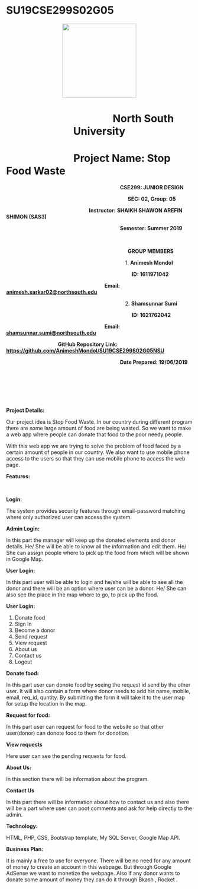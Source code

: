 # SU19CSE299S02G05

<p align="center">
  <img width="200" height="200" src="https://media.licdn.com/dms/image/C560BAQEFJPl7DXD1Dg/company-logo_200_200/0?e=2159024400&v=beta&t=4wzyvb7GBsvMovoet_LGS9uj_Gso_kmfWqCXnqydCDI">
</p>

<h1 style="text-align: center">&emsp;&emsp;&emsp;&emsp;&emsp;&emsp;&emsp;&emsp;&ensp;North South University</h1>

# &emsp;&emsp;&emsp;&emsp;&emsp;&emsp;&ensp;Project Name: Stop Food Waste

**&emsp;&emsp;&emsp;&emsp;&emsp;&emsp;&emsp;&emsp;&emsp;&emsp;&emsp;&emsp;&emsp;&emsp;&emsp;&emsp;&emsp;&emsp;&emsp;&emsp;&emsp;&emsp;CSE299: JUNIOR DESIGN**

**&emsp;&emsp;&emsp;&emsp;&emsp;&emsp;&emsp;&emsp;&emsp;&emsp;&emsp;&emsp;&emsp;&emsp;&emsp;&emsp;&emsp;&emsp;&emsp;&emsp;&emsp;&emsp;&emsp;&ensp;SEC: 02, Group: 05**

**&emsp;&emsp;&emsp;&emsp;&emsp;&emsp;&emsp;&emsp;&emsp;&emsp;&emsp;&emsp;&emsp;&emsp;&emsp;&emsp;Instructor:**  **SHAIKH SHAWON AREFIN SHIMON (SAS3)**

**&emsp;&emsp;&emsp;&emsp;&emsp;&emsp;&emsp;&emsp;&emsp;&emsp;&emsp;&emsp;&emsp;&emsp;&emsp;&emsp;&emsp;&emsp;&emsp;&emsp;&emsp;&emsp;Semester:** **Summer 2019**

<br>

**&emsp;&emsp;&emsp;&emsp;&emsp;&emsp;&emsp;&emsp;&emsp;&emsp;&emsp;&emsp;&emsp;&emsp;&emsp;&emsp;&emsp;&emsp;&emsp;&emsp;&emsp;&emsp;&emsp;&ensp;GROUP MEMBERS**

&emsp;&emsp;&emsp;&emsp;&emsp;&emsp;&emsp;&emsp;&emsp;&emsp;&emsp;&emsp;&emsp;&emsp;&emsp;&emsp;&emsp;&emsp;&emsp;&emsp;&emsp;&emsp;&emsp;1. **Animesh Mondol**

&emsp;&emsp;&emsp;&emsp;&emsp;&emsp;&emsp;&emsp;&emsp;&emsp;&emsp;&emsp;&emsp;&emsp;&emsp;&emsp;&emsp;&emsp;&emsp;&emsp;&emsp;&emsp;&emsp;&emsp;&nbsp;**ID: 1611971042**

**&emsp;&emsp;&emsp;&emsp;&emsp;&emsp;&emsp;&emsp;&emsp;&emsp;&emsp;&emsp;&emsp;&emsp;&emsp;&emsp;&emsp;&emsp;&emsp;Email: animesh.sarkar02@northsouth.edu**

&emsp;&emsp;&emsp;&emsp;&emsp;&emsp;&emsp;&emsp;&emsp;&emsp;&emsp;&emsp;&emsp;&emsp;&emsp;&emsp;&emsp;&emsp;&emsp;&emsp;&emsp;&emsp;&emsp;2. **Shamsunnar Sumi**

&emsp;&emsp;&emsp;&emsp;&emsp;&emsp;&emsp;&emsp;&emsp;&emsp;&emsp;&emsp;&emsp;&emsp;&emsp;&emsp;&emsp;&emsp;&emsp;&emsp;&emsp;&emsp;&emsp;&emsp;&nbsp;**ID: 1621762042**

&emsp;&emsp;&emsp;&emsp;&emsp;&emsp;&emsp;&emsp;&emsp;&emsp;&emsp;&emsp;&emsp;&emsp;&emsp;&emsp;&emsp;&emsp;&emsp;**Email: shamsunnar.sumi@northsouth.edu**

&emsp;&emsp;&emsp;&emsp;&emsp;&emsp;&emsp;&emsp;&emsp;&emsp;**GitHub Repository Link:** **https://github.com/AnimeshMondol/SU19CSE299S02G05NSU**

&emsp;&emsp;&emsp;&emsp;&emsp;&emsp;&emsp;&emsp;&emsp;&emsp;&emsp;&emsp;&emsp;&emsp;&emsp;&emsp;&emsp;&emsp;&emsp;&emsp;&emsp;&emsp;**Date Prepared: 19/06/2019**

<br><br><br><br><br>

**Project Details:**

Our project idea is Stop Food Waste. In our country during different program there are some large amount of food are being wasted. So we want to make a web app where people can donate that food to the poor needy people.

With this web app we are trying to solve the problem of food faced by a certain amount of people in our country. We also want to use mobile phone access to the users so that they can use mobile phone to access the web page.

**Features:**

<br>

**Login:**

The system provides security features through email-password matching where only authorized user can access the system.

**Admin Login:**

In this part the manager will keep up the donated elements and donor details. He/ She will be able to know all the information and edit them. He/ She can assign people where to pick up the food from which will be shown in Google Map.

**User Login:**

In this part user will be able to login and he/she will be able to see all the donor and there will be an option where user can be a donor. He/ She can also see the place in the map where to go, to pick up the food.

**User Login:**

1. Donate food
2. Sign In
3. Become a donor
4. Send request
5. View request
6. About us
7. Contact us 
8. Logout

**Donate food:**

In this part user can donote food by seeing the request id send by the other user. It will also contain a form where donor needs to add his name, mobile, email, req_id, quntity. By submitting the form it will take it to the user map for setup the location in the map.

**Request for food:**

In this part user can request for food to the website so that other user(donor) can donote food to them for donotion. 

**View requests**

Here user can see the pending requests for food. 

**About Us:**

In this section there will be information about the program.

**Contact Us**

In this part there will be information about how to contact us and also there will be a part where user can poot comments and ask for help directly to the admin.

**Technology:**

HTML, PHP, CSS, Bootstrap template, My SQL Server, Google Map API.

**Business Plan:**

It is mainly a free to use for everyone. There will be no need for any amount of money to create an account in this webpage.
But through Google AdSense we want to monetize the webpage. Also if any donor wants to donate some amount of money they can do it through Bkash , Rocket .
